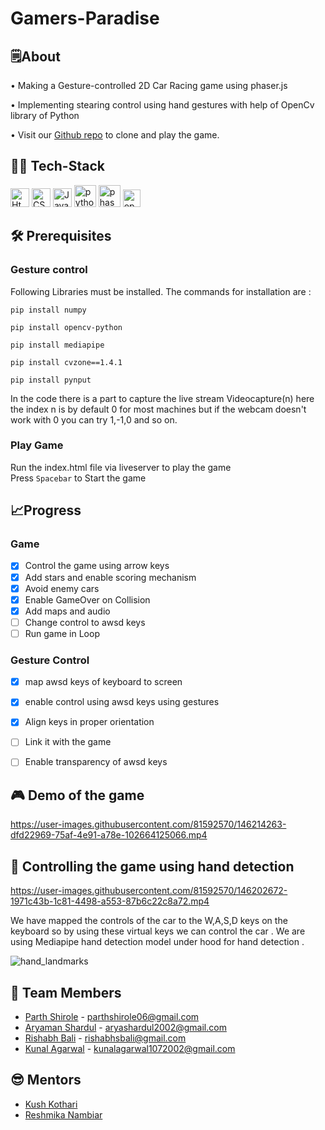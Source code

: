 # Gamers-Paradise

## 🗒️About

• Making a Gesture-controlled 2D Car Racing game using phaser.js

• Implementing stearing control using hand gestures with help of OpenCv library of Python

• Visit our [Github repo](https://github.com/ParthShirole/Gamers-Paradise) to clone and play the game.


## 👨‍💻 Tech-Stack

<p>
<image src="https://github.com/get-icon/geticon/blob/master/icons/html-5.svg" width=30 title="Html">
<image src="https://github.com/get-icon/geticon/blob/master/icons/css-3.svg" width=30 title="CSS">
<image src="https://github.com/get-icon/geticon/blob/master/icons/javascript.svg" width=30 title="Javascript">
<image src="https://github.com/get-icon/geticon/raw/master/icons/python.svg" width=35 title="python">
<image src="https://user-images.githubusercontent.com/83249996/146242645-c764b523-2fce-4f59-b2e9-b51a5a0fc028.jpg" width=35 title="phaser">
<image src="https://github.com/get-icon/geticon/blob/master/icons/opencv.svg" width=28 title="opencv">
</p>

 
## 🛠️ Prerequisites 
  ### <b>Gesture control</b>
  Following Libraries must be installed. 
  The commands for installation are :<br/>
 ```
 pip install numpy
 ```
 ```
 pip install opencv-python
 ```
 ```
 pip install mediapipe
 ```
 ```
 pip install cvzone==1.4.1 
 ```
 ```
 pip install pynput
 ```
  In the code there is a part to capture the live stream Videocapture(n) here the index n is by default 0 for most machines but if the webcam doesn't work with 0 you can try 1,-1,0 and so on. 
<br/>
### <b>Play Game</b>
Run the index.html file via liveserver to play the game<br>
Press ```Spacebar``` to Start the game<br/> 

## 📈Progress

### Game
- [x] Control the game using arrow keys
- [x] Add stars and enable scoring mechanism
- [x] Avoid enemy cars
- [x] Enable GameOver on Collision
- [x] Add maps and audio
- [ ] Change control to awsd keys
- [ ] Run game in Loop
### Gesture Control
- [x] map awsd keys of keyboard to screen
- [x] enable control using awsd keys using gestures
- [x] Align keys in proper orientation 
- [ ] Link it with the game
- [ ] Enable transparency of awsd keys


  
## 🎮 Demo of the game


https://user-images.githubusercontent.com/81592570/146214263-dfd22969-75af-4e91-a78e-102664125066.mp4


## 👋 Controlling the game using hand detection 
  
  
  

https://user-images.githubusercontent.com/81592570/146202672-1971c43b-1c81-4498-a553-87b6c22c8a72.mp4

We have mapped the controls of the car to the W,A,S,D keys on the keyboard so by using these virtual keys we can control the car .
  We are using Mediapipe hand detection model under hood for hand detection . 
  
  
  ![hand_landmarks](https://user-images.githubusercontent.com/81592570/146204032-e8524d4c-97db-461f-9d6e-6018c3275de2.png)

  


 
## 🏅 Team Members

- [Parth Shirole](https://github.com/ParthShirole) - parthshirole06@gmail.com
- [Aryaman Shardul](https://github.com/Aryaman22102002) - aryashardul2002@gmail.com
- [Rishabh Bali](https://github.com/Ris-Bali) - rishabhsbali@gmail.com
- [Kunal Agarwal](https://github.com/KunalA18) - kunalagarwal1072002@gmail.com 

## 😎 Mentors 
- [Kush Kothari](https://github.com/kkothari2001) 
- [Reshmika Nambiar](https://github.com/Reshmika-Nambiar)
  
  

